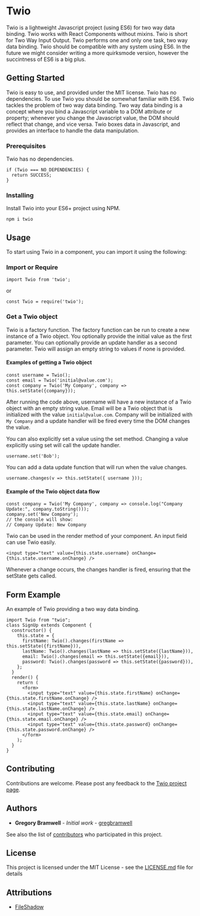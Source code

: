 # Twio

Twio is a lightweight Javascript project (using ES6) for two way data binding. Twio works with React Components without mixins. Twio is short for Two Way Input Output. Twio performs one and only one task, two way data binding. Twio should be compatible with any system using ES6. In the future we might consider writing a more quirksmode version, however the succintness of ES6 is a big plus.

## Getting Started

Twio is easy to use, and provided under the MIT license. Twio has no dependencies. To use Twio you should be somewhat familiar with ES6. Twio tackles the problem of two way data binding. Two way data binding is a concept where you bind a Javascript variable to a DOM attribute or property; whenever you change the Javascript value, the DOM should reflect that change, and vice versa. Twio boxes data in Javascript, and provides an interface to handle the data manipulation.

### Prerequisites

Twio has no dependencies.

```
if (Twio === NO_DEPENDENCIES) {
  return SUCCESS;
}
```

### Installing

Install Twio into your ES6+ project using NPM.

```
npm i twio
```

## Usage

To start using Twio in a component, you can import it using the following:

### Import or Require

```
import Twio from 'twio';
```

or

```
const Twio = require('twio');
```

### Get a Twio object

Twio is a factory function. The factory function can be run to create a new instance of a Twio object.  You optionally provide the initial value as the first parameter. You can optionally provide an update handler as a second parameter. Twio will assign an empty string to values if none is provided.

#### Examples of getting a Twio object

```
const username = Twio();
const email = Twio('initial@value.com');
const company = Twio('My Company', company => this.setState({company}));
```

After running the code above, username will have a new instance of a Twio object with an empty string value. Email will be a Twio object that is initialized with the value `initial@value.com`. Company will be initialized with `My Company` and a update handler will be fired every time the DOM changes the value. 

You can also explicitly set a value using the set method. Changing a value explicitly using set will call the update handler.

```
username.set('Bob');
```

You can add a data update function that will run when the value changes.

```
username.changes(v => this.setState({ username }));
```

#### Example of the Twio object data flow

```
const company = Twio('My Company', company => console.log("Company Update:", company.toString()));
company.set('New Company');
// the console will show:
// Company Update: New Company
```

Twio can be used in the render method of your component. An input field can use Twio easily.

```
<input type="text" value={this.state.username} onChange={this.state.username.onChange} />
```

Whenever a change occurs, the changes handler is fired, ensuring that the setState gets called.

## Form Example

An example of Twio providing a two way data binding.

```
import Twio from "twio";
class SignUp extends Component {
  constructor() {
    this.state = {
      firstName: Twio().changes(firstName => this.setState({firstName})),
      lastName: Twio().changes(lastName => this.setState({lastName})),
      email: Twio().changes(email => this.setState({email})),
      password: Twio().changes(password => this.setState({password})),
    };
  }
  render() {
    return (
      <form>
        <input type="text" value={this.state.firstName} onChange={this.state.firstName.onChange} />
        <input type="text" value={this.state.lastName} onChange={this.state.lastName.onChange} />
        <input type="text" value={this.state.email} onChange={this.state.email.onChange} />
        <input type="text" value={this.state.password} onChange={this.state.password.onChange} />
      </form>
    );
  }
}
```

## Contributing

Contributions are welcome. Please post any feedback to the [Twio project page](https://github.com/gregbramwell/twio).

## Authors

* **Gregory Bramwell** - *Initial work* - [gregbramwell](https://github.com/gregbramwell)

See also the list of [contributors](https://github.com/gregbramwell/twio/contributors) who participated in this project.

## License

This project is licensed under the MIT License - see the [LICENSE.md](LICENSE.md) file for details

## Attributions

- [FileShadow](https://www.fileshadow.com)